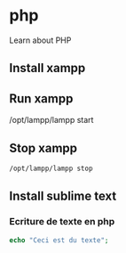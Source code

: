 # php
Learn about PHP

## Install xampp

## Run xampp
/opt/lampp/lampp start

## Stop xampp
```bash
/opt/lampp/lampp stop
```
## Install sublime text

### Ecriture de texte en php
```php
echo "Ceci est du texte";
```


